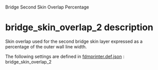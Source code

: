 
# 
Bridge Second Skin Overlap Percentage


# bridge_skin_overlap_2 description
Skin overlap used for the second bridge skin layer expressed as a percentage of the outer wall line width.

The following settings are defined in [fdmprinter.def.json](https://github.com/smartavionics/Cura/blob/mb-master/resources/definitions/fdmprinter.def.json) : bridge_skin_overlap_2